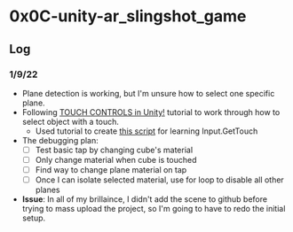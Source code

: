 # 0x0C-unity-ar_slingshot_game

## Log
### 1/9/22
- Plane detection is working, but I'm unsure how to select one specific plane.
- Following [TOUCH CONTROLS in Unity!](https://www.youtube.com/watch?v=bp2PiFC9sSs&ab_channel=Brackeys) tutorial to work through how to select object with a touch.
  - Used tutorial to create [this script](Assets/Scripts/testCube.cs) for learning Input.GetTouch
- The debugging plan:
  - [ ] Test basic tap by changing cube's material
  - [ ] Only change material when cube is touched
  - [ ] Find way to change plane material on tap
  - [ ] Once I can isolate selected material, use for loop to disable all other planes
- **Issue**:
  In all of my brillaince, I didn't add the scene to github before trying to mass upload the project, so I'm going to have to redo the initial setup.
